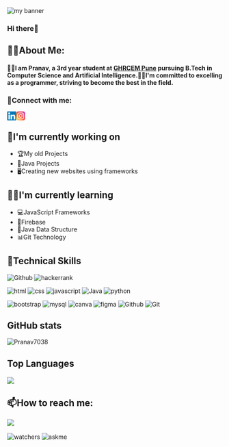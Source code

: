 <html>
<body>
<img src="https://github.com/Pranav7038/Pranav7038/assets/103091616/19b3221a-4363-499d-803a-2390af46303e" alt="my banner">
<h3>Hi there👋</h3>
<h2>👨‍💻About Me: </h2>
<h4>👨‍🎓I am Pranav, a 3rd year student at <a href="https://ghrcem.raisoni.net/">GHRCEM Pune</a> pursuing B.Tech in Computer Science and Artificial Intelligence.👨‍💻I'm committed to excelling as a programmer, striving to become the best in the field.</h4>
<h3>🤝Connect with me:</h3>
<a href="https://www.linkedin.com/in/pranav-kshirsagar-3a204823a/"><img align="left" src="https://raw.githubusercontent.com/Pranav7038/Pranav7038/main/images/linkedin.svg" alt="icon/linkedin" width="21px"/></a>
<a href="https://www.instagram.com/pranav8289"><img align="left" src="https://raw.githubusercontent.com/Pranav7038/Pranav7038/main/images/instagram.svg" alt="icon/instagram" width="21px"/></a><br>
<h2>🔭I'm currently working on </h2>
<ul>
<li>🏆My old Projects</li>
<li>📱Java Projects</li>
<li>🖥️Creating new websites using frameworks</li>
</ul>
<h2>🙎‍♂️I'm currently learning </h2>
<ul>
<li>💻JavaScript Frameworks</li>
<li>📑Firebase</li>
<li>🌟Java Data Structure</li>
<li>📊Git Technology</li>
</ul>
<h2>💼Technical Skills</h2>
<p>
<img alt="Github" src="https://img.shields.io/badge/GitHub-100000?style=for-the-badge&logo=github&logoColor=white"/>
<img alt="hackerrank" src="https://img.shields.io/badge/-Hackerrank-2EC866?style=for-the-badge&logo=HackerRank&logoColor=white"/></p><p>
<img alt="html" src="https://img.shields.io/badge/HTML-239120?style=for-the-badge&logo=html5&logoColor=white"/>
<img alt="css" src="https://img.shields.io/badge/CSS-239120?&style=for-the-badge&logo=css3&logoColor=white"/>
<img alt="javascript" src="https://img.shields.io/badge/JavaScript-F7DF1E?style=for-the-badge&logo=javascript&logoColor=black"/>
<img alt="Java" src="https://img.shields.io/badge/Java-ED8B00?style=for-the-badge&logo=openjdk&logoColor=white"/>
<img alt="python" src="https://img.shields.io/badge/Python-14354C?style=for-the-badge&logo=python&logoColor=white"/></p><p>
<img alt="bootstrap" src="https://img.shields.io/badge/Bootstrap-563D7C?style=for-the-badge&logo=bootstrap&logoColor=white"/>
<img alt="mysql" src="https://img.shields.io/badge/MySQL-00000F?style=for-the-badge&logo=mysql&logoColor=white"/>
<img alt="canva" src="https://img.shields.io/badge/Canva-%2300C4CC.svg?&style=for-the-badge&logo=Canva&logoColor=white"/>
<img alt="figma" src="https://img.shields.io/badge/Figma-F24E1E?style=for-the-badge&logo=figma&logoColor=white"/>
<img alt="Github" src="https://img.shields.io/badge/GitHub-100000?style=for-the-badge&logo=github&logoColor=white"/>
<img alt="Git" src="https://img.shields.io/badge/GIT-E44C30?style=for-the-badge&logo=git&logoColor=white"/>
</p>
<h2>GitHub stats</h2>
<img src="https://github-readme-stats.vercel.app/api?username=Pranav7038&show_icons=true&theme=radical" alt="Pranav7038" />
<h2>Top Languages</h2>
<a href="https://github-readme-stats.vercel.app/api/top-langs/?username=Pranav7038&layout=donut">
<img align="center" src="https://github-readme-stats.vercel.app/api/top-langs/?username=Pranav7038&layout=donut">
</a>
<h2>📫How to reach me:</h2>
<p><a href="mailto:Kshirsagarpranav060@gmail.com">
<img src="https://img.shields.io/badge/Gmail-D14836?style=for-the-badge&logo=gmail&logoColor=white"/></a></p>
</p><p>
<img alt="watchers" src="https://img.shields.io/badge/Profile%20Visitors-172B4D?style=for-the-badge&logo=Opsgenie&logoColor=white"/>
<img alt="askme" src="https://img.shields.io/badge/Ask%20me-anything-1abc9c.svg"/>
</p>
</body>
</html>

